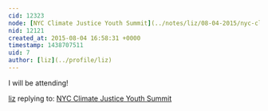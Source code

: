 ```yaml
---
cid: 12323
node: [NYC Climate Justice Youth Summit](../notes/liz/08-04-2015/nyc-climate-justice-youth-summit)
nid: 12121
created_at: 2015-08-04 16:58:31 +0000
timestamp: 1438707511
uid: 7
author: [liz](../profile/liz)
---
```


I will be attending!

[liz](../profile/liz) replying to: [NYC Climate Justice Youth Summit](../notes/liz/08-04-2015/nyc-climate-justice-youth-summit)

